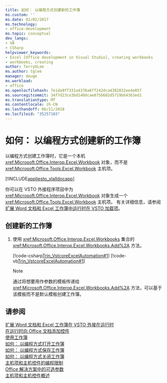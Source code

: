 ```yaml
---
title: 如何： 以编程方式创建新的工作簿
ms.custom: ''
ms.date: 02/02/2017
ms.technology:
- office-development
ms.topic: conceptual
dev_langs:
- VB
- CSharp
helpviewer_keywords:
- Excel [Office development in Visual Studio], creating workbooks
- workbooks, creating
author: TerryGLee
ms.author: tglee
manager: douge
ms.workload:
- office
ms.openlocfilehash: 7e1da9ff331a4376a6ff242dca4382832ee4e85f
ms.sourcegitcommit: 34f7d23ce3bd140dcae875b602d5719bb4363ed1
ms.translationtype: MT
ms.contentlocale: zh-CN
ms.lasthandoff: 06/11/2018
ms.locfileid: "35257103"
---
```

# <a name="how-to-programmatically-create-new-workbooks"></a>如何： 以编程方式创建新的工作簿
  以编程方式创建工作簿时，它是一个本机 <xref:Microsoft.Office.Interop.Excel.Workbook> 对象，而不是 <xref:Microsoft.Office.Tools.Excel.Workbook> 主机项。  
  
 [!INCLUDE[appliesto_xlalldocapp](../vsto/includes/appliesto-xlalldocapp-md.md)]  
  
 你可以在 VSTO 外接程序项目中为 <xref:Microsoft.Office.Interop.Excel.Workbook> 对象生成一个 <xref:Microsoft.Office.Tools.Excel.Workbook> 主机项。 有关详细信息，请参阅[扩展 Word 文档和 Excel 工作簿中运行时在 VSTO 加载项](../vsto/extending-word-documents-and-excel-workbooks-in-vsto-add-ins-at-run-time.md)。  
  
## <a name="to-create-a-new-workbook"></a>创建新的工作簿  
  
1.  使用 <xref:Microsoft.Office.Interop.Excel.Workbooks> 集合的 <xref:Microsoft.Office.Interop.Excel.Workbooks.Add%2A> 方法。  
  
     [!code-csharp[Trin_VstcoreExcelAutomation#1](../vsto/codesnippet/CSharp/Trin_VstcoreExcelAutomationCS/Sheet1.cs#1)]
     [!code-vb[Trin_VstcoreExcelAutomation#1](../vsto/codesnippet/VisualBasic/Trin_VstcoreExcelAutomation/Sheet1.vb#1)]  
  
    > [!NOTE]  
    >  通过将想要用作参数的模板传递给 <xref:Microsoft.Office.Interop.Excel.Workbooks.Add%2A> 方法，可以基于该模板而不是默认模板创建工作簿。  
  
## <a name="see-also"></a>请参阅  
 [扩展 Word 文档和 Excel 工作簿在 VSTO 外接在运行时](../vsto/extending-word-documents-and-excel-workbooks-in-vsto-add-ins-at-run-time.md)   
 [在运行时向 Office 文档添加控件](../vsto/adding-controls-to-office-documents-at-run-time.md)   
 [使用工作簿](../vsto/working-with-workbooks.md)   
 [如何： 以编程方式打开工作簿](../vsto/how-to-programmatically-open-workbooks.md)   
 [如何： 以编程方式保存工作簿](../vsto/how-to-programmatically-save-workbooks.md)   
 [如何： 以编程方式关闭工作簿](../vsto/how-to-programmatically-close-workbooks.md)   
 [主机项和主机控件的编程限制](../vsto/programmatic-limitations-of-host-items-and-host-controls.md)   
 [Office 解决方案中的可选参数](../vsto/optional-parameters-in-office-solutions.md)   
 [主机项和主机控件概述](../vsto/host-items-and-host-controls-overview.md)  
  
  